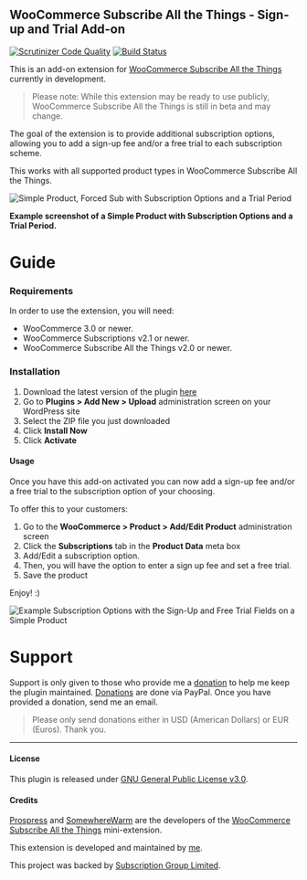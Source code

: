 ## WooCommerce Subscribe All the Things - Sign-up and Trial Add-on

[![Scrutinizer Code Quality](https://scrutinizer-ci.com/g/seb86/woocommerce-subscribe-to-all-the-things-signup-trial-add-on/badges/quality-score.png?b=master)](https://scrutinizer-ci.com/g/seb86/woocommerce-subscribe-to-all-the-things-signup-trial-add-on/?branch=master) [![Build Status](https://scrutinizer-ci.com/g/seb86/woocommerce-subscribe-to-all-the-things-signup-trial-add-on/badges/build.png?b=master)](https://scrutinizer-ci.com/g/seb86/woocommerce-subscribe-to-all-the-things-signup-trial-add-on/build-status/master)

This is an add-on extension for [WooCommerce Subscribe All the Things](https://github.com/Prospress/woocommerce-subscribe-all-the-things) currently in development.

> Please note: While this extension may be ready to use publicly, WooCommerce Subscribe All the Things is still in beta and may change.

The goal of the extension is to provide additional subscription options, allowing you to add a sign-up fee and/or a free trial to each subscription scheme.

This works with all supported product types in WooCommerce Subscribe All the Things.

![Simple Product, Forced Sub with Subscription Options and a Trial Period](https://cldup.com/7iwW_UBfpn.png)

**Example screenshot of a Simple Product with Subscription Options and a Trial Period.**

# Guide

### Requirements

In order to use the extension, you will need:

* WooCommerce 3.0 or newer.
* WooCommerce Subscriptions v2.1 or newer.
* WooCommerce Subscribe All the Things v2.0 or newer.

### Installation

1. Download the latest version of the plugin [here](https://github.com/seb86/woocommerce-subscribe-to-all-the-things-signup-trial-add-on/archive/master.zip)
2. Go to **Plugins > Add New > Upload** administration screen on your WordPress site
3. Select the ZIP file you just downloaded
4. Click **Install Now**
5. Click **Activate**

#### Usage

Once you have this add-on activated you can now add a sign-up fee and/or a free trial to the subscription option of your choosing.

To offer this to your customers:

1. Go to the **WooCommerce > Product > Add/Edit Product** administration screen
2. Click the **Subscriptions** tab in the **Product Data** meta box
3. Add/Edit a subscription option.
4. Then, you will have the option to enter a sign up fee and set a free trial.
6. Save the product

Enjoy! :)

![Example Subscription Options with the Sign-Up and Free Trial Fields on a Simple Product](https://cldup.com/hsEoHnBGL7.png)

# Support
Support is only given to those who provide me a [donation](https://www.paypal.me/CodeBreaker) to help me keep the plugin maintained. [Donations](https://www.paypal.me/CodeBreaker) are done via PayPal. Once you have provided a donation, send me an email.

> Please only send donations either in USD (American Dollars) or EUR (Euros). Thank you.

---

#### License

This plugin is released under [GNU General Public License v3.0](http://www.gnu.org/licenses/gpl-3.0.html).

#### Credits
[Prospress](http://prospress.com/) and [SomewhereWarm](http://www.somewherewarm.net/) are the developers of the [WooCommerce Subscribe All the Things](https://github.com/Prospress/woocommerce-subscribe-all-the-things) mini-extension.

This extension is developed and maintained by [me](https://sebastiendumont.com).

This project was backed by [Subscription Group Limited](http://www.subscriptiongroup.co.uk).
